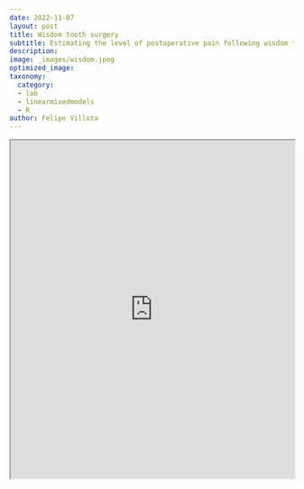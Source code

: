 ```yaml
---
date: 2022-11-07
layout: post
title: Wisdom tooth surgery
subtitle: Estimating the level of postoperative pain following wisdom tooth surgery using fixed-effect predictors, considering the clustering of treatment hospitals.
description: 
image: _images/wisdom.jpeg
optimized_image: 
taxonomy:
  category: 
  - lab
  - linearmixedmodels
  - R
author: Felipe Villota
---
```



 <iframe src="https://docs.google.com/viewer?url=https://felipevillota.com/wp-content/uploads/2024/04/LAB2_mixed_lm_wisdom.pdf&embedded=true" width="100%" height="600px"></iframe>
